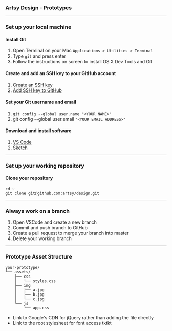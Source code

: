 ### Artsy Design - Prototypes

---

### Set up your local machine

#### Install Git
1. Open Terminal on your Mac `Applications > Utilities > Terminal`
2. Type `git` and press enter
3. Follow the instructions on screen to install OS X Dev Tools and Git

#### Create and add an SSH key to your GitHub account

1. [Create an SSH key](https://help.github.com/articles/generating-a-new-ssh-key-and-adding-it-to-the-ssh-agent/)
2. [Add SSH key to GitHub](https://help.github.com/articles/adding-a-new-ssh-key-to-your-github-account/)

#### Set your Git username and email
1. `git config --global user.name "<YOUR NAME>"`
2. git config --global user.email `"<YOUR EMAIL ADDRESS>"`

#### Download and install software
1. [VS Code](https://code.visualstudio.com/download)
2. [Sketch](https://www.sketchapp.com/)

---

### Set up your working repository

#### Clone your repository
```
cd ~
git clone git@github.com:artsy/design.git
```

---

### Always work on a branch
1. Open VSCode and create a new branch
2. Commit and push branch to GitHub
3. Create a pull request to merge your branch into master
4. Delete your working branch

---

### Prototype Asset Structure

```
your-prototype/
└── assets/
    ├── css
    │   └── styles.css
    ├── img
    │   ├── a.jpg
    │   ├── b.jpg
    │   └── c.jpg
    └── js
        └── app.css
```

- Link to Google's CDN for jQuery rather than adding the file directly
- Link to the root stylesheet for font access tktkt 